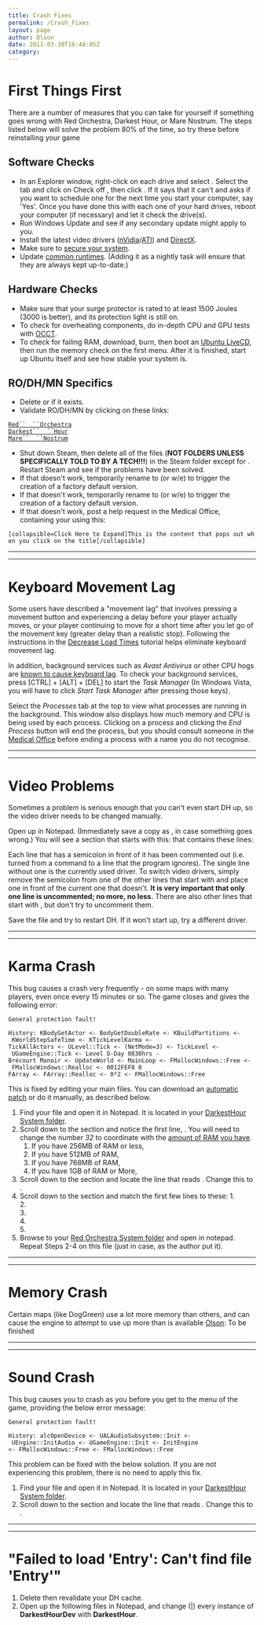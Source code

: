 ```yaml
---
title: Crash Fixes
permalink: /Crash_Fixes
layout: page
author: Olson
date: 2011-03-30T16:44:05Z
category: 
---
```

# First Things First

There are a number of measures that you can take for yourself if
something goes wrong with Red Orchestra, Darkest Hour, or Mare Nostrum.
The steps listed below will solve the problem 80% of the time, so try
these before reinstalling your game

## Software Checks

  - In an Explorer window, right-click on each drive and select . Select
    the  tab and click on  Check off , then click . If it says that it
    can't and asks if you want to schedule one for the next time you
    start your computer, say 'Yes'. Once you have done this with each
    one of your hard drives, reboot your computer (if necessary) and let
    it check the drive(s).
  - Run Windows Update and see if any secondary update might apply to
    you.
  - Install the latest video drivers
    ([nVidia](http://www.nvidia.com/Download/index.aspx?lang=en-us)/[ATI](http://support.amd.com/us/gpudownload/Pages/index.aspx))
    and
    [DirectX](http://www.microsoft.com/downloads/en/results.aspx?DisplayLang=en&nr=10&freetext=DirectX+Redistributable&sortCriteria=Date&categoryid=2&sortOrder=Decending&stype=ss_rr&period=500).
  - Make sure to [secure your
    system](http://29th.org/wiki/index.php?title=Securing_Your_System).
  - Update [common
    runtimes](http://ninite.com/air-dotnet-flash-flashie-java-quicktime-reader-silverlight/).
    (Adding it as a nightly task will ensure that they are always kept
    up-to-date.)

## Hardware Checks

  - Make sure that your surge protector is rated to at least 1500 Joules
    (3000 is better), and its protection light is still on.
  - To check for overheating components, do in-depth CPU and GPU tests
    with [OCCT](http://www.ocbase.com/perestroika_en/).
  - To check for failing RAM, download, burn, then boot an [Ubuntu
    LiveCD](http://www.ubuntu.com), then run the memory check on the
    first menu. After it is finished, start up Ubuntu itself and see how
    stable your system is.

## RO/DH/MN Specifics

  - Delete  or  if it exists.
  - Validate RO/DH/MN by clicking on these links:

[`Red`` 
 ``Orchestra`](http://steam.opencoding.net/?url=steam://validate/1200/)  
[`Darkest`` 
 ``Hour`](http://steam.opencoding.net/?url=steam://validate/1280/)  
[`Mare`` 
 ``Nostrum`](http://steam.opencoding.net/?url=steam://validate/1230/)

  - Shut down Steam, then delete all of the files (**NOT FOLDERS UNLESS
    SPECIFICALLY TOLD TO BY A TECH\!\!\!**) in the Steam folder except
    for . Restart Steam and see if the problems have been solved.
  - If that doesn't work, temporarily rename  to  (or w/e) to trigger
    the creation of a factory default version.
  - If that doesn't work, temporarily rename  to  (or w/e) to trigger
    the creation of a factory default version.
  - If that doesn't work, post a help request in the Medical Office,
    containing your  using this:

`[collapsible=Click Here to Expand]This is the content that pops out when you click on the title[/collapsible]`

-----

-----

# Keyboard Movement Lag

Some users have described a "movement lag" that involves pressing a
movement button and experiencing a delay before your player actually
moves, or your player continuing to move for a short time after you let
go of the movement key (greater delay than a realistic stop). Following
the instructions in the [Decrease Load
Times](Decrease_Load_Times "wikilink") tutorial helps eliminate keyboard
movement lag.

In addition, background services such as *Avast Antivirus* or other CPU
hogs are [known to cause keyboard
lag](http://www.redorchestragame.com/forum/showthread.php?t=25958). To
check your background services, press \[CTRL\] + \[ALT\] + \[DEL\] to
start the *Task Manager* (In Windows Vista, you will have to click
*Start Task Manager* after pressing those keys).

Select the *Processes* tab at the top to view what processes are running
in the background. This window also displays how much memory and CPU is
being used by each process. Clicking on a process and clicking the *End
Process* button will end the process, but you should consult someone in
the [Medical Office](http://www.29th.org/forums/index.php?board=28.0)
before ending a process with a name you do not recognise.

-----

-----

# Video Problems

Sometimes a problem is serious enough that you can't even start DH up,
so the video driver needs to be changed manually.

Open up  in Notepad. (Immediately save a copy as , in case something
goes wrong.) You will see a section that starts with this:  that
contains these lines:  

Each line that has a semicolon in front of it has been commented out
(i.e. turned from a command to a line that the program ignores). The
single line without one is the currently used driver. To switch video
drivers, simply remove the semicolon from one of the other lines that
start with  and place one in front of the current one that doesn't. **It
is very important that only one line is uncommented; no more, no less.**
There are also other lines that start with , but don't try to uncomment
them.

Save the file and try to restart DH. If it won't start up, try a
different driver.

-----

-----

# Karma Crash

This bug causes a crash very frequently - on some maps with many
players, even once every 15 minutes or so. The game closes and gives the
following error:

`General protection fault!`  
  
`History: KBodyGetActor <- BodyGetDoubleRate <- KBuildPartitions <- KWorldStepSafeTime <- KTickLevelKarma <-`  
`TickAllActors <- ULevel::Tick <- (NetMode=3) <- TickLevel <- UGameEngine::Tick <- Level D-Day 0830hrs -`  
`Brécourt Manoir <- UpdateWorld <- MainLoop <- FMallocWindows::Free <- FMallocWindows::Realloc <- 0012FEF8 0`  
`FArray <- FArray::Realloc <- 0*2 <- FMallocWindows::Free`

This is fixed by editing your main  files. You can download an
[automatic patch](http://29th.org/uploads/crashfix.zip) or do it
manually, as described below.

1.  Find your  file and open it in Notepad. It is located in your
    [DarkestHour System folder](Game_Paths "wikilink").
2.  Scroll down to the  section and notice the first line, . You will
    need to change the number *32* to coordinate with the [amount of RAM
    you have](RAM "wikilink").
    1.  If you have 256MB of RAM or less, 
    2.  If you have 512MB of RAM, 
    3.  If you have 768MB of RAM, 
    4.  If you have 1GB of RAM or More, 
3.  Scroll down to the  section and locate the line that reads . Change
    this to .
4.  Scroll down to the  section and match the first few lines to these:
    1.  
    2.  
    3.  
    4.  
    5.  
5.  Browse to your [Red Orchestra System folder](Game_Paths "wikilink")
    and open  in notepad. Repeat Steps 2-4 on this file (just in case,
    as the author put it).

-----

-----

# Memory Crash

Certain maps (like DogGreen) use a lot more memory than others, and can
cause the engine to attempt to use up more than is available
[Olson](User:Olson "wikilink"): To be finished

-----

-----

# Sound Crash

This bug causes you to crash as you before you get to the menu of the
game, providing the below error message:

`General protection fault!`  
  
`History: alcOpenDevice <- UALAudioSubsystem::Init <- UEngine::InitAudio <- UGameEngine::Init <- InitEngine`  
`<- FMallocWindows::Free <- FMallocWindows::Free`

This problem can be fixed with the below solution. If you are not
experiencing this problem, there is no need to apply this fix.

1.  Find your  file and open it in Notepad. It is located in your
    [DarkestHour System folder](Game_Paths "wikilink").
2.  Scroll down to the  section and locate the line that reads . Change
    this to .

-----

-----

# "Failed to load 'Entry': Can't find file 'Entry'"

1.  Delete  then revalidate your DH cache.
2.  Open up the following files in Notepad, and change (|) every
    instance of **DarkestHourDev** with **DarkestHour**.

